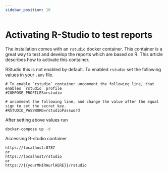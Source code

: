 ```yaml
---
sidebar_position: 10
---
```


# Activating R-Studio to test reports

The installation comes with an `rstudio` docker container. 
This container is a great way to test and develop the reports which are based on R.
This article describes how to activate this container. 

RStudio this is not enabled by default. To enabled `rstudio` set the following values in your `.env` file.

```env
# To enable `rstudio` container uncomment the following line, that enables `rstudio` profile
#COMPOSE_PROFILES=rstudio

# uncomment the following line, and change the value after the equal sign to set the secret key. 
#RSTUDIO_PASSWORD=rstudioPassword
```

After setting above values run

```bash
docker-compose up -d
```


Accessing R-studio container

    https://localhost:8787 
    or 
    https://localhost/rstudio
    or
    https://{{yourMHIRAurlHERE}}/rstudio

